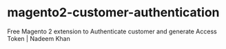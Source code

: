 # magento2-customer-authentication
Free Magento 2 extension to Authenticate customer and generate Access Token | Nadeem Khan
